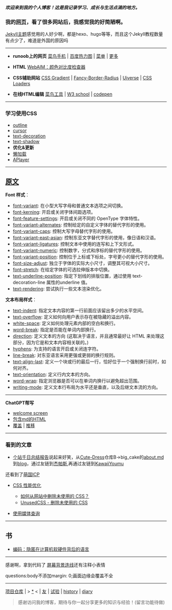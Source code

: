 
***欢迎来到我的个人博客！这是我记录学习、成长与生活点滴的地方。***

### 我的[网页](re0)，看了很多网站后，我感觉我的好简陋啊。
[Jekyll主题](https://github.com/jekyll/jekyll/wiki/sites)感觉用的人好少啊，都是hexo、hugo等等，而且这个Jekyll教程数量有点少了，难道是外国的原因吗

---
- **runoob上的网页**
[菜鸟手机](xuao/source/HTML/phone) | [百度热力图](source/HTML/map) | [菜单](source/HTML/menu) | [更多](https://www.jyshare.com/examples/)

- **HTML**
[WebAIM：颜色对比度检查器](https://webaim.org/resources/contrastchecker/)

- **CSS辅助网站**
[CSS Gradient](https://cssgradient.io/) | [Fancy-Border-Radius](https://9elements.github.io/fancy-border-radius/) | [Uiverse](https://uiverse.io/) | [CSS Loaders](https://css-loaders.com/)

- **在线HTML编辑**
[菜鸟工具](https://www.jyshare.com/front-end/61/) | [W3 school](https://www.w3school.com.cn/tiy/t.asp?f=eg_html_basic) | [codepen](https://codepen.io/pen/)

---
### 学习使用CSS
- [outline](https://developer.mozilla.org/zh-CN/docs/Web/CSS/outline)
- [cursor](https://developer.mozilla.org/zh-CN/docs/Web/CSS/cursor)
- [text-decoration](https://developer.mozilla.org/zh-CN/docs/Web/CSS/text-decoration)
- [text-shadow](https://developer.mozilla.org/zh-CN/docs/Web/CSS/text-shadow)
- **优化&更新**
- [懒加载](source/markdown/lazyload)
- [APlayer](source/markdown/aplayer)

---
## [原文](https://developer.mozilla.org/zh-CN/docs/Learn_web_development/Core/Text_styling/Fundamentals#%E7%BD%91%E9%A1%B5%E5%AE%89%E5%85%A8%E5%AD%97%E4%BD%93)

**Font 样式**：
-  [font-variant](https://developer.mozilla.org/zh-CN/docs/Web/CSS/font-variant): 在小型大写字母和普通文本选项之间切换。
-  [font-kerning](https://developer.mozilla.org/zh-CN/docs/Web/CSS/font-kerning): 开启或关闭字体间距选项。
-  [font-feature-settings](https://developer.mozilla.org/zh-CN/docs/Web/CSS/font-feature-settings): 开启或关闭不同的 OpenType 字体特性。
-  [font-variant-alternates](https://developer.mozilla.org/zh-CN/docs/Web/CSS/font-variant-alternates): 控制给定的自定义字体的替代字形的使用。
-  [font-variant-caps](https://developer.mozilla.org/zh-CN/docs/Web/CSS/font-variant-caps): 控制大写字母替代字形的使用。
-  [font-variant-east-asian](https://developer.mozilla.org/en-US/docs/Web/CSS/font-variant-east-asian): 控制东亚文字替代字形的使用，像日语和汉语。
-  [font-variant-ligatures](https://developer.mozilla.org/zh-CN/docs/Web/CSS/font-variant-ligatures): 控制文本中使用的连写和上下文形式。
-  [font-variant-numeric](https://developer.mozilla.org/zh-CN/docs/Web/CSS/font-variant-numeric): 控制数字，分式和序标的替代字形的使用。
-  [font-variant-position](https://developer.mozilla.org/zh-CN/docs/Web/CSS/font-variant-position): 控制位于上标或下标处，字号更小的替代字形的使用。
-  [font-size-adjust](https://developer.mozilla.org/zh-CN/docs/Web/CSS/font-size-adjust): 独立于字体的实际大小尺寸，调整其可视大小尺寸。
-  [font-stretch](https://developer.mozilla.org/zh-CN/docs/Web/CSS/font-stretch): 在给定字体的可选拉伸版本中切换。
-  [text-underline-position](https://developer.mozilla.org/zh-CN/docs/Web/CSS/text-underline-position): 指定下划线的排版位置，通过使用 text-decoration-line 属性的underline 值。
-  [text-rendering](https://developer.mozilla.org/zh-CN/docs/Web/CSS/text-rendering): 尝试执行一些文本渲染优化。

**文本布局样式**：
-   [text-indent](https://developer.mozilla.org/zh-CN/docs/Web/CSS/text-indent): 指定文本内容的第一行前面应该留出多少的水平空间。
-   [text-overflow](https://developer.mozilla.org/zh-CN/docs/Web/CSS/text-overflow): 定义如何向用户表示存在被隐藏的溢出内容。
-   [white-space](https://developer.mozilla.org/zh-CN/docs/Web/CSS/white-space): 定义如何处理元素内部的空白和换行。
-   [word-break](https://developer.mozilla.org/zh-CN/docs/Web/CSS/word-break): 指定是否能在单词内部换行。
-   [direction](https://developer.mozilla.org/zh-CN/docs/Web/CSS/direction): 定义文本的方向 (这取决于语言，并且通常最好让 HTML 来处理这部分，因为它是和文本内容相关联的。)
-   [hyphens](https://developer.mozilla.org/zh-CN/docs/Web/CSS/hyphens): 为支持的语言开启或关闭连字符。
-   [line-break](https://developer.mozilla.org/zh-CN/docs/Web/CSS/line-break): 对东亚语言采用更强或更弱的换行规则。
-   [text-align-last](https://developer.mozilla.org/zh-CN/docs/Web/CSS/text-align-last): 定义一个块或行的最后一行，恰好位于一个强制换行前时，如何对齐。
-   [text-orientation](https://developer.mozilla.org/zh-CN/docs/Web/CSS/text-orientation): 定义行内文本的方向。
-   [word-wrap](https://developer.mozilla.org/zh-CN/docs/Web/CSS/overflow-wrap): 指定浏览器是否可以在单词内换行以避免超出范围。
-   [writing-mode](https://developer.mozilla.org/zh-CN/docs/Web/CSS/writing-mode): 定义文本行布局为水平还是垂直，以及后继文本流的方向。

---
**ChatGPT帮写**
- [welcome screen](source/HTML/chatgpt)
- [包含md的HTML](source/HTML/test)
- [覆盖](source/HTML/bookf) | [推移](source/HTML/bookt) 

---
### 看到的文章
- [个站千日总结报告](https://blog.konpaku.cn/Something-Else/%E7%AB%99%E7%82%B9%E5%8D%83%E6%97%A5%E6%8A%A5%E5%91%8A/)说起来好笑，从[Cute-Dress](https://github.com/Cute-Dress/Dress)仓库B->big_cake的[about.md](https://github.com/Cute-Dress/Dress/blob/master/B/Big_Cake/about.md)到[blog](https://www.lihaoyu.cn/)，通过友链到[杰帕斯](https://japerz.com/),再通过友链到[KawaiiYoumu](https://blog.konpaku.cn/)

还看到了[萌国ICP](https://icp.gov.moe/aboutus.php)
- [CSS 性能优化](https://developer.mozilla.org/zh-CN/docs/Learn_web_development/Extensions/Performance/CSS)
  - [如何从网站中删除未使用的 CSS？](https://css-tricks.com/how-do-you-remove-unused-css-from-a-site/)
  - [UnusedCSS - 删除未使用的 CSS](https://unused-css.com/?results-emailed)

- [使用媒体查询](https://developer.mozilla.org/zh-CN/docs/Web/CSS/CSS_media_queries/Using_media_queries)

---
## 书
- [编码：隐匿在计算机软硬件背后的语言](https://weread.qq.com/web/bookDetail/64e32bf071fd5a9164ece6b)

---
感谢啊，拿到代码了
[屏幕背景连线](https://soyo.moe/)还有注释小表情

questions:body不添加margin: 0;画面边缘会覆盖不全

---
[项目仓库](https://github.com/aozijx/xuao) | > [*](source/idea) < | [友](assistance/yang) | [试验](source/markdown/test) | [history](source/markdown/history) | [diary](source/markdown/diary)
> 感谢访问我的博客，期待与你一起分享更多的知识与经验！(留言功能待做)
